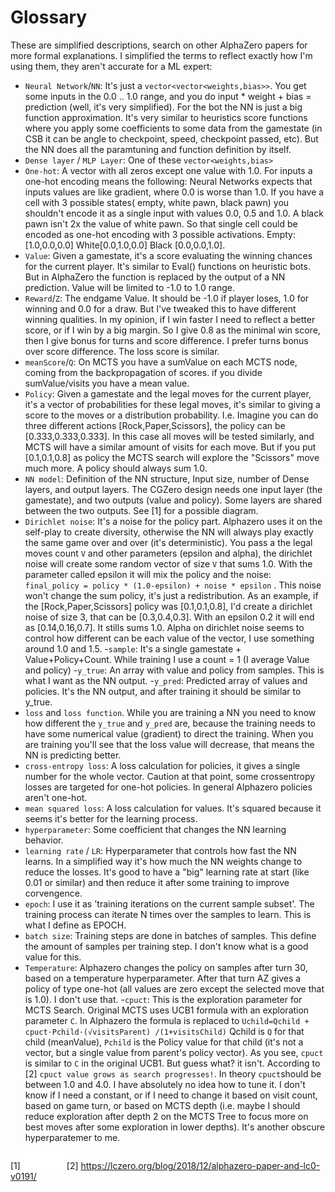 # Glossary

These are simplified descriptions, search on other AlphaZero papers for more formal explanations. I simplified the terms to reflect exactly how I'm using them, they aren't accurate for a ML expert:

- `Neural Network`/`NN`: It's just a  `vector<vector<weights,bias>>`. You get some inputs in the 0.0 .. 1.0 range, and you do input * weight + bias = prediction (well, it's very simplified). For the bot the NN is just a big function approximation. It's very similar to heuristics score functions where you apply some coefficients to some data from the gamestate (in CSB it can be angle to checkpoint, speed, checkpoint passed, etc). But the NN does all the paramtuning and function definition by itself. 
- `Dense layer` / `MLP Layer`: One of these `vector<weights,bias>`
- `One-hot`: A vector with all zeros except one value with 1.0. For inputs a one-hot encoding means the following: Neural Networks expects that inputs values are like gradient, where 0.0 is worse than 1.0. If you have a cell with 3 possible states( empty, white pawn, black pawn) you shouldn't encode it as a single input with values 0.0, 0.5 and 1.0. A black pawn isn't 2x the value of white pawn. So that single cell could be encoded as one-hot encoding with 3 possible activations.  Empty: [1.0,0.0,0.0] White[0.0,1.0,0.0] Black [0.0,0.0,1.0].
 - `Value`: Given a gamestate, it's a score evaluating the winning chances for the current player. It's similar to Eval() functions on heuristic bots. But in AlphaZero the function is replaced by the output of a NN prediction. Value will be limited to -1.0 to 1.0 range.
 - `Reward`/`Z`: The endgame Value. It should be -1.0 if player loses, 1.0 for winning and 0.0 for a draw. But I've tweaked this to have different winning qualities. In my opinion, if I win faster I need to reflect a better score, or if I win by a big margin. So I give 0.8 as the minimal win score, then I give bonus for turns and score difference. I prefer turns bonus over score difference. The loss score is similar.
 -  `meanScore`/`Q`: On MCTS you have a sumValue on each MCTS node, coming from the backpropagation of scores. if you divide sumValue/visits you have a mean value.
 - `Policy`: Given a gamestate and the legal moves for the current player, it's a vector of probabilities for these legal moves, it's similar to giving a score to the moves or a distribution probability. I.e. Imagine you can do three different actions [Rock,Paper,Scissors], the policy can be [0.333,0.333,0.333]. In this case all moves will be tested similarly, and MCTS will have a similar amount of visits for each move. But if you put [0.1,0.1,0.8] as policy the MCTS search will explore the "Scissors" move much more. A policy should always sum 1.0.
- `NN model`: Definition of the NN structure, Input size, number of Dense layers, and output layers. The CGZero design needs one input layer (the gamestate), and two outputs (value and policy). Some layers are shared between the two outputs. See [1] for a possible diagram.
- `Dirichlet noise`: It's a noise for the policy part.  Alphazero uses it on the self-play to create diversity, otherwise the NN will always play exactly the same game over and over (it's deterministic).
You pass a the legal moves count `V` and other parameters (epsilon and alpha), the dirichlet noise will create some random vector of size `V` that sums 1.0. With the parameter called epsilon it will mix the policy and the noise:    `final_policy = policy * (1.0-epsilon) + noise * epsilon` . This noise won't change the sum policy, it's just a redistribution. As an example, if the [Rock,Paper,Scissors] policy was [0.1,0.1,0.8], I'd create a dirichlet noise of size 3, that can be [0.3,0.4,0.3]. With an epsilon 0.2 it will end as [0.14,0.16,0.7]. It stills sums 1.0. Alpha on dirichlet noise seems to control how different can be each value of the vector, I use something around 1.0 and 1.5.
 -`sample`: It's a single gamestate + Value+Policy+Count.  While training I use a count = 1 (I average Value and policy)
 -`y_true`: An array with value and policy from samples. This is what I want as the NN output.
 -`y_pred`: Predicted array of values and policies. It's the NN output, and after training it should be similar to y_true.
- `loss` and `loss function`. While you are training a NN you need to know how different the `y_true` and `y_pred` are, because the training needs to have some numerical value (gradient) to direct the training. When you are training you'll see that the loss value will decrease, that means the NN is predicting better.
- `cross-entropy loss`: A loss calculation for policies, it gives a single number for the whole vector. Caution at that point, some crossentropy losses are targeted for one-hot policies. In general Alphazero policies aren't one-hot.
- `mean squared loss`: A loss calculation for values. It's squared because it seems it's better for the learning process.
- `hyperparameter`: Some coefficient that changes the NN learning behavior.
- `learning rate` / `LR`: Hyperparameter that controls how fast the NN learns. In a simplified way it's how much the NN weights change to reduce the losses. It's good to have a "big" learning rate at start (like 0.01 or similar) and then reduce it after some training to improve corvengence. 
- `epoch`: I use it as 'training iterations on the current sample subset'. The training process can iterate N times over the samples to learn. This is what I define as EPOCH.
- `batch size`: Training steps are done in batches of samples. This define the amount of samples per training step. I don't know what is a good value for this.
- `Temperature`: Alphazero changes the policy on samples after turn 30, based on a temperature hyperparameter. After that turn AZ gives a policy of type one-hot (all values are zero except the selected move that is 1.0). I don't use that.
-`cpuct`: This is the exploration parameter for MCTS Search. Original MCTS uses UCB1 formula with an exploration parameter `C`. In Alphazero the formula is replaced to  `Uchild=Qchild + cpuct⋅Pchild⋅(√visitsParent) /(1+visitsChild)`   Qchild is `Q` for that child (meanValue), `Pchild` is the Policy value for that child (it's not a vector, but a single value from parent's policy vector). As you see, `cpuct` is similar to `C` in the original UCB1. But guess what? it isn't. According to [2] `cpuct value grows as search progresses!`. In theory `cpuct`should be between 1.0 and 4.0. I have absolutely no idea how to tune it. I don't know if I need a constant, or if I need to change it based on visit count, based on game turn, or based on MCTS depth (i.e. maybe I should reduce exploration after depth 2 on the MCTS Tree to focus more on best moves after some exploration in lower depths). It's another obscure hyperparatemer to me.  

[1] ![Simple NN model](/images/simplemodel.jpg)
[2] https://lczero.org/blog/2018/12/alphazero-paper-and-lc0-v0191/ 